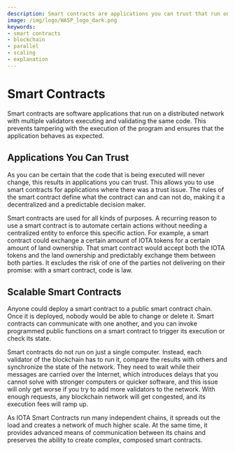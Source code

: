 ```yaml
---
description: Smart contracts are applications you can trust that run on a distributed network with multiple validators all executing and validating the same code.
image: /img/logo/WASP_logo_dark.png
keywords:
- smart contracts
- blockchain
- parallel
- scaling
- explanation
---
```

# Smart Contracts

Smart contracts are software applications that run on a distributed network with multiple validators executing and validating the same code. This prevents tampering with the execution of the program and ensures that the application behaves as expected. 

## Applications You Can Trust

As you can be certain that the code that is being executed will never change, this results in applications you can trust. This allows you to use smart contracts for applications where there was a trust issue. The rules of the smart contract define what the contract can and can not do, making it a decentralized and a predictable decision maker.

Smart contracts are used for all kinds of purposes. A recurring reason to use a smart contract is to automate certain actions without needing a centralized entity to enforce this specific action. For example, a smart contract could exchange a certain amount of IOTA tokens for a certain amount of land ownership. That smart contract would accept both the IOTA tokens and the land ownership and predictably exchange them between both parties. It excludes the risk of one of the parties not delivering on their promise: with a smart contract, code is law.

## Scalable Smart Contracts

Anyone could deploy a smart contract to a public smart contract chain. Once it is deployed, nobody would be able to change or delete it. Smart contracts can communicate with one another, and you can invoke programmed public functions on a smart contract to trigger its execution or check its state.

Smart contracts do not run on just a single computer. Instead, each validator of the blockchain has to run it, compare the results with others and synchronize the state of the network. They need to wait while their messages are carried over the Internet, which introduces delays that you cannot solve with stronger computers or quicker software, and this issue will only get worse if you try to add more validators to the network. With enough requests, any blockchain network will get congested, and its execution fees will ramp up.

As IOTA Smart Contracts run many independent chains, it spreads out the load and creates a network of much higher scale. At the same time, it provides advanced means of communication between its chains and preserves the ability to create complex, composed smart contracts.